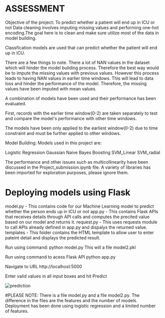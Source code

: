 # ASSESSMENT

Objective of the project: To predict whether a patient will end up in ICU or not 
Data cleaning involves imputing missing values and performing one-hot encoding.The goal here is to clean and make sure utilize most of the data in model building.

Classfication models are used that can predict whether the patient will end up in ICU.

There are a few things to note. There a lot of NAN values in the dataset which will hinder the model buliding process. Therefore the best way would be to impute the missing values with previous values. However this process leads to having NAN values in earlier time windows. This will lead to data loss and hinder the performance of the model. Therefore, the missing values have been imputed with mean values. 

A combination of models have been used and their performance has been evaluated.

First, records with the earlier time window(0-2) are taken separately to test and compare the model's performance with other time windows. 

The models have been only applied to the earliest window(0-2) due to time constraint and must be further applied to other windows.


Model Building:
Models used in this project are:

Logistic Regression
Gaussian Naive Bayes
Boosting
SVM_Linear
SVM_radial 

The performance and other issues such as multicollinearity have been discussed in the Project_submission.ipynb file. A variety of libraries has been imported for exploration purposes, please ignore them.


# Deploying models using Flask
model.py - This contains code for our Machine Learning model to predict whether the person ends up in ICU or not
app.py - This contains Flask APIs that receives details through API calls and computes the precited value based on our model and returns it.
request.py - This uses requests module to call APIs already defined in app.py and dispalys the returned value.
templates - This folder contains the HTML template to allow user to enter pateint detail and displays the predicted result.

Run using command:
python model.py
This will a file model2.pkl

Run using command to acess Flask API
python app.py

Navigate to URL http://localhost:5000

Enter valid values in all input boxes and hit Predict

![prediction](https://user-images.githubusercontent.com/51070088/111088767-2f4c7980-84ff-11eb-95b1-e54d481b54c5.JPG)


#PLEASE NOTE: There is a file model.py and a file model2.py. The difference in the files are the features and the number of models. Deployment has been done using logistic regression and a limited number of features.
